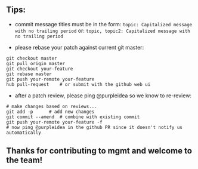 ## Tips:

* commit message titles must be in the form:
```topic: Capitalized message with no trailing period```
or:
```topic, topic2: Capitalized message with no trailing period```

* please rebase your patch against current git master:
```
git checkout master
git pull origin master
git checkout your-feature
git rebase master
git push your-remote your-feature
hub pull-request	# or submit with the github web ui
```

* after a patch review, please ping @purpleidea so we know to re-review:
```
# make changes based on reviews...
git add -p		# add new changes
git commit --amend	# combine with existing commit
git push your-remote your-feature -f
# now ping @purpleidea in the github PR since it doesn't notify us automatically
```

## Thanks for contributing to mgmt and welcome to the team!

